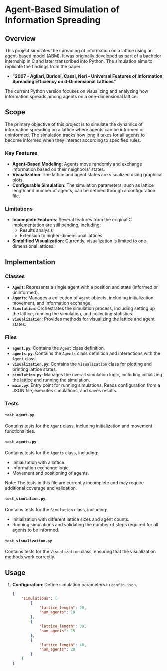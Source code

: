 # Agent-Based Simulation of Information Spreading

## Overview

This project simulates the spreading of information on a lattice using an agent-based model (ABM). It was originally developed as part of a bachelor internship in C and later transcribed into Python. The simulation aims to replicate the findings from the paper:

- **"2007 - Agliari, Burioni, Cassi, Neri - Universal Features of Information Spreading Efficiency on d-Dimensional Lattices"**

The current Python version focuses on visualizing and analyzing how information spreads among agents on a one-dimensional lattice.

## Scope

The primary objective of this project is to simulate the dynamics of information spreading on a lattice where agents can be informed or uninformed. The simulation tracks how long it takes for all agents to become informed when they interact according to specified rules. 

### Key Features

- **Agent-Based Modeling**: Agents move randomly and exchange information based on their neighbors' states.
- **Visualization**: The lattice and agent states are visualized using graphical plots.
- **Configurable Simulation**: The simulation parameters, such as lattice length and number of agents, can be defined through a configuration file.

### Limitations

- **Incomplete Features**: Several features from the original C implementation are still pending, including:
  - Results analysis
  - Extension to higher-dimensional lattices
- **Simplified Visualization**: Currently, visualization is limited to one-dimensional lattices.

## Implementation

### Classes

- **`Agent`**: Represents a single agent with a position and state (informed or uninformed).
- **`Agents`**: Manages a collection of `Agent` objects, including initialization, movement, and information exchange.
- **`Simulation`**: Orchestrates the simulation process, including setting up the lattice, running the simulation, and collecting statistics.
- **`Visualization`**: Provides methods for visualizing the lattice and agent states.

### Files

- **`agent.py`**: Contains the `Agent` class definition.
- **`agents.py`**: Contains the `Agents` class definition and interactions with the `Agent` class.
- **`visualization.py`**: Contains the `Visualization` class for plotting and printing lattice states.
- **`simulation.py`**: Manages the overall simulation logic, including initializing the lattice and running the simulation.
- **`main.py`**: Entry point for running simulations. Reads configuration from a JSON file, executes simulations, and saves results.

### Tests

#### `test_agent.py`

Contains tests for the `Agent` class, including initialization and movement functionalities.

#### `test_agents.py`

Contains tests for the `Agents` class, including:
- Initialization with a lattice.
- Information exchange logic.
- Movement and positioning of agents.

Note: The tests in this file are currently incomplete and may require additional coverage and validation.

#### `test_simulation.py`

Contains tests for the `Simulation` class, including:
- Initialization with different lattice sizes and agent counts.
- Running simulations and validating the number of steps required for all agents to be informed.

#### `test_visualization.py`

Contains tests for the `Visualization` class, ensuring that the visualization methods work correctly. 

## Usage

1. **Configuration**: Define simulation parameters in `config.json`.

   ```json
   {
       "simulations": [
           {
               "lattice_length": 20,
               "num_agents": 10
           },
           {
               "lattice_length": 30,
               "num_agents": 15
           },
           {
               "lattice_length": 40,
               "num_agents": 20
           }
       ]
   }
